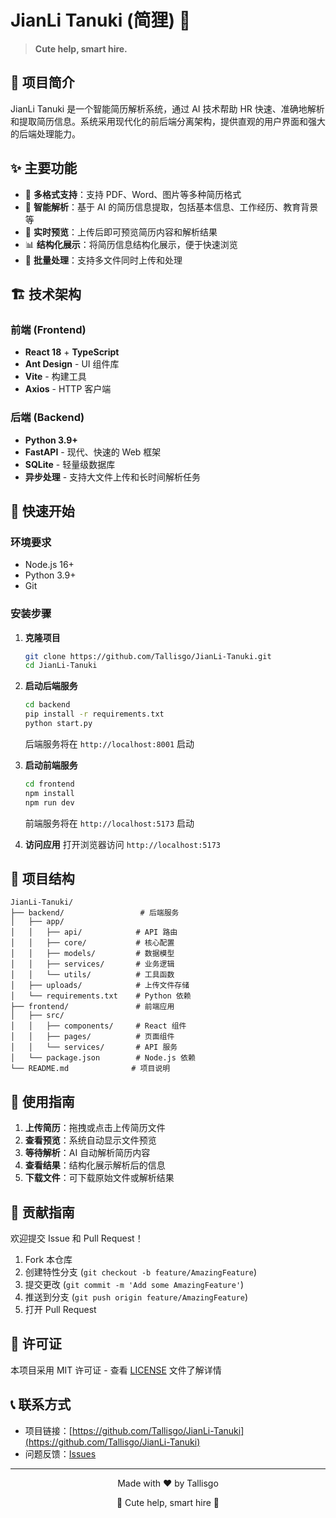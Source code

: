 # JianLi Tanuki (简狸) 🦝

> **Cute help, smart hire.**  

## 📖 项目简介

JianLi Tanuki 是一个智能简历解析系统，通过 AI 技术帮助 HR 快速、准确地解析和提取简历信息。系统采用现代化的前后端分离架构，提供直观的用户界面和强大的后端处理能力。

## ✨ 主要功能

- 📄 **多格式支持**：支持 PDF、Word、图片等多种简历格式
- 🤖 **智能解析**：基于 AI 的简历信息提取，包括基本信息、工作经历、教育背景等
- 👀 **实时预览**：上传后即可预览简历内容和解析结果
- 📊 **结构化展示**：将简历信息结构化展示，便于快速浏览
- 🔄 **批量处理**：支持多文件同时上传和处理

## 🏗️ 技术架构

### 前端 (Frontend)
- **React 18** + **TypeScript**
- **Ant Design** - UI 组件库
- **Vite** - 构建工具
- **Axios** - HTTP 客户端

### 后端 (Backend)
- **Python 3.9+**
- **FastAPI** - 现代、快速的 Web 框架
- **SQLite** - 轻量级数据库
- **异步处理** - 支持大文件上传和长时间解析任务

## 🚀 快速开始

### 环境要求
- Node.js 16+
- Python 3.9+
- Git

### 安装步骤

1. **克隆项目**
   ```bash
   git clone https://github.com/Tallisgo/JianLi-Tanuki.git
   cd JianLi-Tanuki
   ```

2. **启动后端服务**
   ```bash
   cd backend
   pip install -r requirements.txt
   python start.py
   ```
   后端服务将在 `http://localhost:8001` 启动

3. **启动前端服务**
   ```bash
   cd frontend
   npm install
   npm run dev
   ```
   前端服务将在 `http://localhost:5173` 启动

4. **访问应用**
   打开浏览器访问 `http://localhost:5173`

## 📁 项目结构

```
JianLi-Tanuki/
├── backend/                 # 后端服务
│   ├── app/
│   │   ├── api/            # API 路由
│   │   ├── core/           # 核心配置
│   │   ├── models/         # 数据模型
│   │   ├── services/       # 业务逻辑
│   │   └── utils/          # 工具函数
│   ├── uploads/            # 上传文件存储
│   └── requirements.txt    # Python 依赖
├── frontend/               # 前端应用
│   ├── src/
│   │   ├── components/     # React 组件
│   │   ├── pages/          # 页面组件
│   │   └── services/       # API 服务
│   └── package.json        # Node.js 依赖
└── README.md              # 项目说明
```

## 🎯 使用指南

1. **上传简历**：拖拽或点击上传简历文件
2. **查看预览**：系统自动显示文件预览
3. **等待解析**：AI 自动解析简历内容
4. **查看结果**：结构化展示解析后的信息
5. **下载文件**：可下载原始文件或解析结果

## 🤝 贡献指南

欢迎提交 Issue 和 Pull Request！

1. Fork 本仓库
2. 创建特性分支 (`git checkout -b feature/AmazingFeature`)
3. 提交更改 (`git commit -m 'Add some AmazingFeature'`)
4. 推送到分支 (`git push origin feature/AmazingFeature`)
5. 打开 Pull Request

## 📄 许可证

本项目采用 MIT 许可证 - 查看 [LICENSE](LICENSE) 文件了解详情

## 📞 联系方式

- 项目链接：[https://github.com/Tallisgo/JianLi-Tanuki](https://github.com/Tallisgo/JianLi-Tanuki)
- 问题反馈：[Issues](https://github.com/Tallisgo/JianLi-Tanuki/issues)

---

<div align="center">
  <p>Made with ❤️ by Tallisgo</p>
  <p>🦝 Cute help, smart hire 🦝</p>
</div>